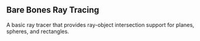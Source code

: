 ## Bare Bones Ray Tracing
A basic ray tracer that provides ray-object intersection support for planes, spheres, and rectangles.